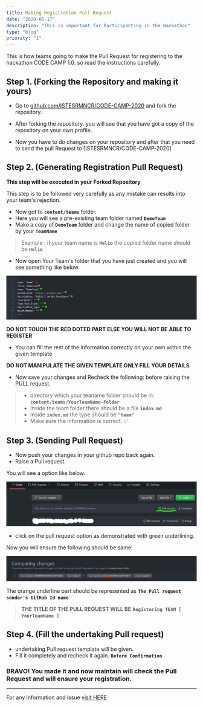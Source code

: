 ```yaml
---
title: Making Registration Pull Request
date: "2020-06-17"
description: "This is important for Participanting in the Hackathon"
type: "blog"
priority: "1"
---
```


This is how teams going to make the Pull Request for registering to the hackathon CODE CAMP 1.0. so read the instructions carefully.

## Step 1.  **(Forking the Repository and making it yours)**

- Go to [github.com/ISTESRMNCR/CODE-CAMP-2020](https://github.com/ISTESRMNCR/CODE-CAMP-2020/) and fork the repository.

- After forking the repository. you will see that you have got a copy of the repository on your own profile.

- Now you have to do changes on your repository and after that you need to send the pull Request to [ISTESRMNCR/CODE-CAMP-2020]

## Step 2. **(Generating Registration Pull Request)**

**This step will be executed in your Forked Repository**

This step is to be followed very carefully as any mistake can results into your team's rejection.

- Now got to **`content/teams`** folder.
- Here you will see a pre-existing team folder named **`DemoTeam`**
- Make a copy of **`DemoTeam`** folder and change the name of copied folder by your **`TeamName`**

> Example : if your team name is **`Helio`** the copied folder name should be **`Helio`**

- Now open Your Team's folder that you have just created and you will see something like below.

<p align="center">
<img src="../../assets/Pull.png"/>
</p>

**DO NOT TOUCH THE RED DOTED PART ELSE YOU WILL NOT BE ABLE TO REGISTER**

- You can fill the rest of the information correctly on your own within the given template 

**DO NOT MANIPULATE THE GIVEN TEMPLATE ONLY FILL YOUR DETAILS**

- Now save your changes and Recheck the following: before raising the PULL request.

> - directory which your teaname folder should be in:
**`content/teams/YourTeamName-Folder`** 
> - Inside the team folder there should be a file **`index.md`**
> - Inside **`index.md`** the type should be **`"team"`**
> - Make sure the information is correct. ✅

## Step 3. **(Sending Pull Request)**

- Now push your changes in your github repo back again.
- Raise a Pull request.

You will see a option like below. 

![pull2](../../assets/Pull2.png)

- click on the pull request option as demonstrated with green underlining.

Now you will ensure the following should be same: 

![pull3](../../assets/Pull3.png)

The orange underline part should be represented as **`The Pull request sender's GitHub Id name`**

> **THE TITLE OF THE PULL REQUEST WILL BE** **`Registering TEAM [ YourTeamName ]`**

## Step 4. **(Fill the undertaking Pull request)**

- undertaking Pull request template will be given. 
- Fill it completely and recheck it again. **`Before Confirmation`**


### BRAVO! You made it and now maintain will check the Pull Request and will ensure your registration.

---

For any information and issue [visit HERE](https://github.com/ISTESRMNCR/CODE-CAMP-2020/issues)
